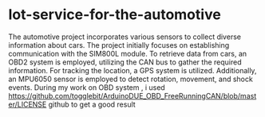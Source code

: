 # Iot-service-for-the-automotive

The automotive project incorporates various sensors to collect diverse information about cars. The project initially focuses on establishing communication with the SIM800L module. To retrieve data from cars, an OBD2 system is employed, utilizing the CAN bus to gather the required information. For tracking the location, a GPS system is utilized. Additionally, an MPU6050 sensor is employed to detect rotation, movement, and shock events.
During my work on OBD system , i used https://github.com/togglebit/ArduinoDUE_OBD_FreeRunningCAN/blob/master/LICENSE github to get a good result
